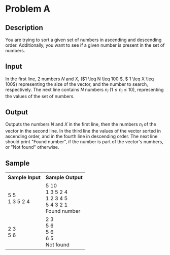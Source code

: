 # Problem A

## Description

You are trying to sort a given set of numbers in ascending and descending order. Additionally, you want to see if a given number is present in the set of numbers.

## Input

In the first line, 2 numbers *N* and *X*, ($1 \leq N \leq 100 $, $ 1 \leq X \leq 100$) representing the size of the vector, and the number to search, respectively. The next line contains *N* numbers $n_{i}$ ($1 \leq n_{i} \leq 10$), representing the values of the set of numbers. 

## Output

Outputs the numbers *N* and *X* in the first line, then the numbers $n_{i}$ of the vector in the second line. In the third line the values of the vector sorted in ascending order, and in the fourth line in descending order. The next line should print "Found number", if the number is part of the vector's numbers, or "Not found" otherwise. 

## Sample 

<table>
    <tr>
       <th> Sample Input </th>
       <th> Sample Output </th>
    </tr>
    <tr>
        <td>
            5 5
            <br>
            1 3 5 2 4
        </td>
        <td>
            5 10
            <br>
            1 3 5 2 4 
            <br>
            1 2 3 4 5 
            <br>
            5 4 3 2 1 
            <br>
            Found number
        </td> 
    </tr>
    </tr>
    <tr>
        <td>
            2 3
            <br>
            5 6 
        </td>
        <td>
            2 3
            <br>
            5 6 
            <br>
            5 6
            <br>
            6 5
            <br>
            Not found
        </td>
    </tr>

</table>
